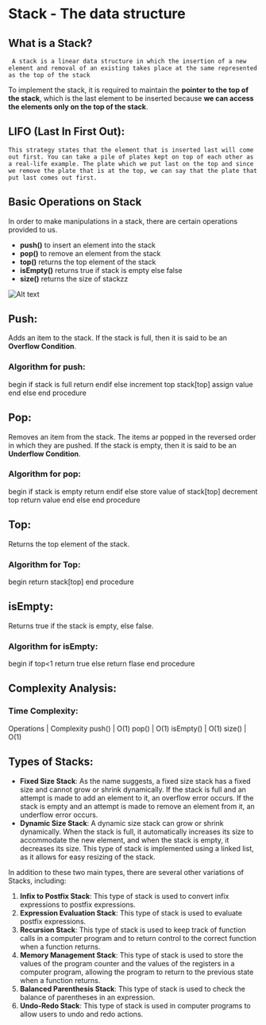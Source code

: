 # Stack - The data structure 

## What is a Stack?

``` A stack is a linear data structure in which the insertion of a new element and removal of an existing takes place at the same represented as the top of the stack```

To implement the stack, it is required to maintain the **pointer to the top of the stack**, which is the last element to be inserted because **we can access the elements only on the top of the stack**.

## LIFO (Last In First Out):

```This strategy states that the element that is inserted last will come out first. You can take a pile of plates kept on top of each other as a real-life example. The plate which we put last on the top and since we remove the plate that is at the top, we can say that the plate that put last comes out first.```

## Basic Operations on Stack

In order to make manipulations in a stack, there are certain operations provided to us.

* **push()** to insert an element into the stack
* **pop()** to remove an element from the stack
* **top()** returns the top element of the stack
* **isEmpty()** returns true if stack is empty else false
* **size()** returns the size of stackzz 
  
![Alt text](image.png)

## Push:
Adds an item to the stack. If the stack is full, then it is said to be an **Overflow Condition**.

### Algorithm for push:

begin
    if stack is full
        return
    endif
    else
        increment top
        stack\[top\] assign value
    end else
end procedure

## Pop:
Removes an item from the stack. The items ar popped in the reversed order in which they are pushed. If the stack is empty, then it is said to be an **Underflow Condition**.

### Algorithm for pop:
begin
    if stack is empty
        return
    endif
    else
        store value of stack\[top\]
        decrement top
        return value
    end else
end procedure

## Top:
Returns the top element of the stack.

### Algorithm for Top:
begin
     return stack\[top\]
end procedure

## isEmpty:
Returns true if the stack is empty, else false.

### Algorithm for isEmpty:
begin
    if top<1
        return true
    else
        return flase
end procedure

## Complexity Analysis:

### Time Complexity:

Operations | Complexity
push() | O(1)
pop() | O(1)
isEmpty() | O(1)
size() | O(1)

## Types of Stacks:
* **Fixed Size Stack**: As the name suggests, a fixed size stack has a fixed size and cannot grow or shrink dynamically. If the stack is full and an attempt is made to add an element to it, an overflow error occurs. If the stack is empty and an attempt is made to remove an element from it, an underflow error occurs.
* **Dynamic Size Stack**: A dynamic size stack can grow or shrink dynamically. When the stack is full, it automatically increases its size to accommodate the new element, and when the stack is empty, it decreases its size. This type of stack is implemented using a linked list, as it allows for easy resizing of the stack.

In addition to these two main types, there are several other variations of Stacks, including:

1. **Infix to Postfix Stack**: This type of stack is used to convert infix expressions to postfix expressions.
2. **Expression Evaluation Stack**: This type of stack is used to evaluate postfix expressions.
3. **Recursion Stack**: This type of stack is used to keep track of function calls in a computer program and to return control to the correct function when a function returns.
4. **Memory Management Stack**: This type of stack is used to store the values of the program counter and the values of the registers in a computer program, allowing the program to return to the previous state when a function returns.
5. **Balanced Parenthesis Stack**: This type of stack is used to check the balance of parentheses in an expression.
6. **Undo-Redo Stack**: This type of stack is used in computer programs to allow users to undo and redo actions.